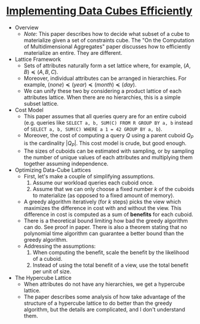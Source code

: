 # [Implementing Data Cubes Efficiently](https://scholar.google.com/scholar?cluster=9112921129698038148)
- Overview
    - _Note_: This paper describes how to decide what subset of a cube to
      materialize given a set of constraints cube. The "On the Computation of
      Multidimensional Aggregates" paper discusses how to efficiently
      materialize an entire. They are different.
- Lattice Framework
    - Sets of attributes naturally form a set lattice where, for example,
      $(A, B) \preceq (A, B, C)$.
    - Moreover, individual attributes can be arranged in hierarchies. For
      example, $(none) \preceq (year) \preceq (month) \preceq (day)$.
    - We can unify these two by considering a product lattice of each
      attributes lattice. When there are no hierarchies, this is a simple
      subset lattice.
- Cost Model
    - This paper assumes that all queries query are for an entire cuboid (e.g.
      queries like `SELECT a, b, SUM(C) FROM R GROUP BY a, b` instead of
      `SELECT a, b, SUM(C) WHERE a 1 = 42 GROUP BY a, b`).
    - Moreover, the cost of computing a query $Q$ using a parent cuboid $Q_P$
      is the cardinality $|Q_P|$. This cost model is crude, but good enough.
    - The sizes of cuboids can be estimated with sampling, or by sampling the
      number of unique values of each attributes and multiplying them together
      assuming independence.
- Optimizing Data-Cube Lattices
    - First, let's make a couple of simplifying assumptions.
        1. Assume our workload queries each cuboid once.
        2. Assume that we can only choose a fixed number $k$ of the cuboids to
           materialize (as opposed to a fixed amount of memory).
    - A greedy algorithm iteratively (for $k$ steps) picks the view which
      maximizes the difference in cost with and without the view. This
      difference in cost is computed as a sum of __benefits__ for each cuboid.
    - There is a theoretical bound limiting how bad the greedy algorithm can
      do. See proof in paper. There is also a theorem stating that no
      polynomial time algorithm can guarantee a better bound than the greedy
      algorithm.
    - Addressing the assumptions:
        1. When computing the benefit, scale the benefit by the likelihood of a
           cuboid.
        2. Instead of using the total benefit of a view, use the total benefit
           per unit of size.
- The Hypercube Lattice
    - When attributes do not have any hierarchies, we get a hypercube lattice.
    - The paper describes some analysis of how take advantage of the structure
      of a hypercube lattice to do better than the greedy algorithm, but the
      details are complicated, and I don't understand them.
